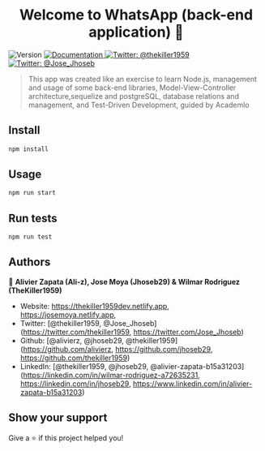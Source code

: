 <h1 align="center">Welcome to WhatsApp (back-end application) 👋</h1>
<p>
  <img alt="Version" src="https://img.shields.io/badge/version-0.1.0-blue.svg?cacheSeconds=2592000" />
  <a href="https://academlo.notion.site/WhatsApp-751dad303d3b4502b12dc7b9b3bd03cf" target="_blank">
    <img alt="Documentation" src="https://img.shields.io/badge/documentation-yes-brightgreen.svg" />
  </a>
  <a href="https://twitter.com/thekiller1959" target="_blank">
    <img alt="Twitter: @thekiller1959" src="https://img.shields.io/twitter/follow/thekiller1959.svg?style=social" />
  </a>
  <a href="https://twitter.com/Jose_Jhoseb" target="_blank">
    <img alt="Twitter: @Jose_Jhoseb" src="https://img.shields.io/twitter/follow/Jose_Jhoseb.svg?style=social" />
  </a>
</p>

> This app was created like an exercise to learn Node.js, management and usage of some back-end libraries, Model-View-Controller architecture,sequelize and  postgreSQL, database relations and management, and Test-Driven Development, guided by Academlo

## Install

```sh
npm install
```

## Usage

```sh
npm run start
```

## Run tests

```sh
npm run test
```

## Authors

👤 **Alivier Zapata (Ali-z), Jose Moya (Jhoseb29) & Wilmar Rodriguez (TheKiller1959)**

* Website: https://thekiller1959dev.netlify.app, https://josemoya.netlify.app,
* Twitter: [@thekiller1959, @Jose_Jhoseb](https://twitter.com/thekiller1959, https://twitter.com/Jose_Jhoseb)
* Github: [@alivierz, @jhoseb29, @thekiller1959](https://github.com/alivierz, https://github.com/jhoseb29, https://github.com/thekiller1959)
* LinkedIn: [@thekiller1959, @jhoseb29, @alivier-zapata-b15a31203](https://linkedin.com/in/wilmar-rodriguez-a72635231, https://linkedin.com/in/jhoseb29, https://www.linkedin.com/in/alivier-zapata-b15a31203)

## Show your support

Give a ⭐️ if this project helped you!
